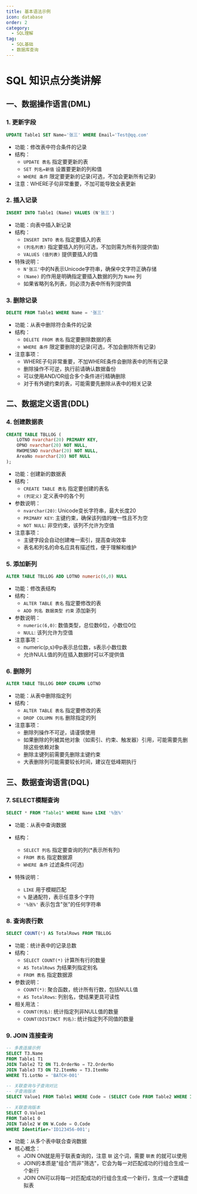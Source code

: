 ```yaml
---
title: 基本语法示例
icon: database
order: 2
category:
  - SQL理解
tag:
  - SQL基础
  - 数据库查询
---
```




# SQL 知识点分类讲解

## 一、数据操作语言(DML)

### 1. 更新字段
```sql
UPDATE Table1 SET Name='张三' WHERE Email='Test@qq.com'
```
- 功能：修改表中符合条件的记录
- 结构：
  - `UPDATE 表名` 指定要更新的表
  - `SET 列名=新值` 设置要更新的列和值
  - `WHERE 条件` 限定要更新的记录(可选，不加会更新所有记录)
- 注意：WHERE子句非常重要，不加可能导致全表更新

### 2. 插入记录
```sql
INSERT INTO Table1 (Name) VALUES (N'张三')
```
- 功能：向表中插入新记录
- 结构：
  - `INSERT INTO 表名` 指定要插入的表
  - `(列名列表)` 指定要插入的列(可选，不加则需为所有列提供值)
  - `VALUES (值列表)` 提供要插入的值
- 特殊说明：
  - `N'张三'`中的N表示Unicode字符串，确保中文字符正确存储
  - `(Name)` 的作用是明确指定要插入数据的列为 `Name` 列
  - 如果省略列名列表，则必须为表中所有列提供值

### 3. 删除记录
```sql
DELETE FROM Table1 WHERE Name = '张三'
```
- 功能：从表中删除符合条件的记录
- 结构：
  - `DELETE FROM 表名` 指定要删除数据的表
  - `WHERE 条件` 限定要删除的记录(可选，不加会删除所有记录)
- 注意事项：
  - WHERE子句非常重要，不加WHERE条件会删除表中的所有记录
  - 删除操作不可逆，执行前请确认数据备份
  - 可以使用AND/OR组合多个条件进行精确删除
  - 对于有外键约束的表，可能需要先删除从表中的相关记录

## 二、数据定义语言(DDL)

### 4. 创建数据表
```sql
CREATE TABLE TBLLOG (
    LOTNO nvarchar(20) PRIMARY KEY,
    OPNO nvarchar(20) NOT NULL,
    RWOMESNO nvarchar(20) NOT NULL,
    AreaNo nvarchar(20) NOT NULL
);
```
- 功能：创建新的数据表
- 结构：
  - `CREATE TABLE 表名` 指定要创建的表名
  - `(列定义)` 定义表中的各个列
- 参数说明：
  - `nvarchar(20)`: Unicode变长字符串，最大长度20
  - `PRIMARY KEY`: 主键约束，确保该列值的唯一性且不为空
  - `NOT NULL`: 非空约束，该列不允许为空值
- 注意事项：
  - 主键字段会自动创建唯一索引，提高查询效率
  - 表名和列名的命名应具有描述性，便于理解和维护

### 5. 添加新列
```sql
ALTER TABLE TBLLOG ADD LOTNO numeric(6,0) NULL
```
- 功能：修改表结构
- 结构：
  - `ALTER TABLE 表名` 指定要修改的表
  - `ADD 列名 数据类型 约束` 添加新列
- 参数说明：
  - `numeric(6,0)`: 数值类型，总位数6位，小数位0位
  - `NULL`: 该列允许为空值
- 注意事项：
  - numeric(p,s)中p表示总位数，s表示小数位数
  - 允许NULL值的列在插入数据时可以不提供值

### 6. 删除列
```sql
ALTER TABLE TBLLOG DROP COLUMN LOTNO
```
- 功能：从表中删除指定列
- 结构：
  - `ALTER TABLE 表名` 指定要修改的表
  - `DROP COLUMN 列名` 删除指定的列
- 注意事项：
  - 删除列操作不可逆，请谨慎使用
  - 如果删除的列被其他对象（如索引、约束、触发器）引用，可能需要先删除这些依赖对象
  - 删除主键列前需要先删除主键约束
  - 大表删除列可能需要较长时间，建议在低峰期执行

## 三、数据查询语言(DQL)

### 7. SELECT模糊查询
```sql
SELECT * FROM "Table1" WHERE Name LIKE '%张%'
```
- 功能：从表中查询数据
- 结构：
  - `SELECT 列名` 指定要查询的列(*表示所有列)
  - `FROM 表名` 指定数据源
  - `WHERE 条件` 过滤条件(可选)
- 特殊说明：

  - `LIKE` 用于模糊匹配
  - `%` 是通配符，表示任意多个字符
  - `'%张%'` 表示包含"张"的任何字符串

### 8. 查询表行数
```sql
SELECT COUNT(*) AS TotalRows FROM TBLLOG
```
- 功能：统计表中的记录总数
- 结构：
  - `SELECT COUNT(*)` 计算所有行的数量
  - `AS TotalRows` 为结果列指定别名
  - `FROM 表名` 指定数据源
- 参数说明：
  - `COUNT(*)`: 聚合函数，统计所有行数，包括NULL值
  - `AS TotalRows`: 列别名，使结果更具可读性
- 相关用法：
  - `COUNT(列名)`: 统计指定列非NULL值的数量
  - `COUNT(DISTINCT 列名)`: 统计指定列不同值的数量

### 9. JOIN 连接查询
```sql
-- 多表连接示例
SELECT T3.Name
FROM Table1 T1
JOIN Table2 T2 ON T1.OrderNo = T2.OrderNo
JOIN Table3 T3 ON T2.ItemNo = T3.ItemNo
WHERE T1.LotNo = 'BATCH-001'

-- 关联查询与子查询对比
-- 子查询版本
SELECT Value1 FROM Table1 WHERE Code = (SELECT Code FROM Table2 WHERE Identifier='ID123456-001');

-- 关联查询版本
SELECT O.Value1
FROM Table1 O
JOIN Table2 W ON W.Code = O.Code
WHERE Identifier='ID123456-001';
```
- 功能：从多个表中联合查询数据
- 核心概念：
  - JOIN ON就是用于联表查询的，注意 `联` 这个词，需要 `联表` 的就可以使用
  - JOIN的本质是"组合"而非"筛选"，它会为每一对匹配成功的行组合生成一个新行
  - JOIN ON可以将每一对匹配成功的行组合生成一个新行，生成一个逻辑虚拟表
